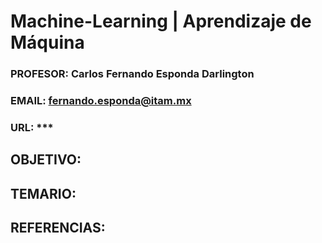 
# Machine-Learning | Aprendizaje de Máquina
### PROFESOR: Carlos Fernando Esponda Darlington
### EMAIL: fernando.esponda@itam.mx
### URL: ***


## OBJETIVO:


## TEMARIO:


## REFERENCIAS:

